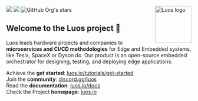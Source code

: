 <a href="https://www.luos.io"><img src="https://uploads-ssl.webflow.com/601a78a2b5d030260a40b7ad/603e0cc45afbb50963aa85f2_Gif%20noir%20rect.gif" alt="Luos logo" title="Luos" align="right" height="100" /></a>

[![](https://img.shields.io/github/license/Luos-io/Luos_engine)](https://github.com/Luos-io/Luos/blob/master/LICENSE)
[![](https://img.shields.io/github/license/Luos-io/Documentation)](https://github.com/Luos-io/Documentation/blob/master/LICENSE)
![GitHub Org's stars](https://img.shields.io/github/stars/Luos-io)

## Welcome to the **Luos project** :tada:

Luos leads hardware projects and companies to **microservices and CI/CD methodologies** for Edge and Embedded systems, like Tesla, SpaceX or Dyson do. Our product is an open-source embedded orchestrator for designing, testing, and deploying edge applications.

Achieve the **get started**: [luos.io/tutorials/get-started](https://www.luos.io/tutorials/get-started)<br>
Join the **community**: [discord.gg/luos](https://discord.gg/luos)<br>
Read the **documentation**: [luos.io/docs](https://www.luos.io/docs/luos-technology)<br>
Check the Project **homepage**: [luos.io](https://www.luos.io)<br>
